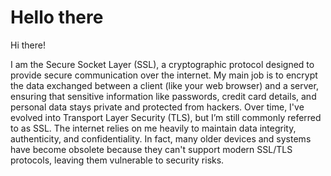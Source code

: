 # Hello there

Hi there!

I am the Secure Socket Layer (SSL), a cryptographic protocol designed to provide secure communication over the internet. My main job is to encrypt the data exchanged between a client (like your web browser) and a server, ensuring that sensitive information like passwords, credit card details, and personal data stays private and protected from hackers. Over time, I've evolved into Transport Layer Security (TLS), but I’m still commonly referred to as SSL. The internet relies on me heavily to maintain data integrity, authenticity, and confidentiality. In fact, many older devices and systems have become obsolete because they can't support modern SSL/TLS protocols, leaving them vulnerable to security risks.
